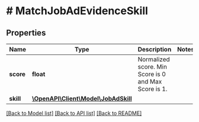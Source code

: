 # # MatchJobAdEvidenceSkill

## Properties

Name | Type | Description | Notes
------------ | ------------- | ------------- | -------------
**score** | **float** | Normalized score. Min Score is 0 and Max Score is 1. |
**skill** | [**\OpenAPI\Client\Model\JobAdSkill**](JobAdSkill.md) |  |

[[Back to Model list]](../../README.md#models) [[Back to API list]](../../README.md#endpoints) [[Back to README]](../../README.md)
